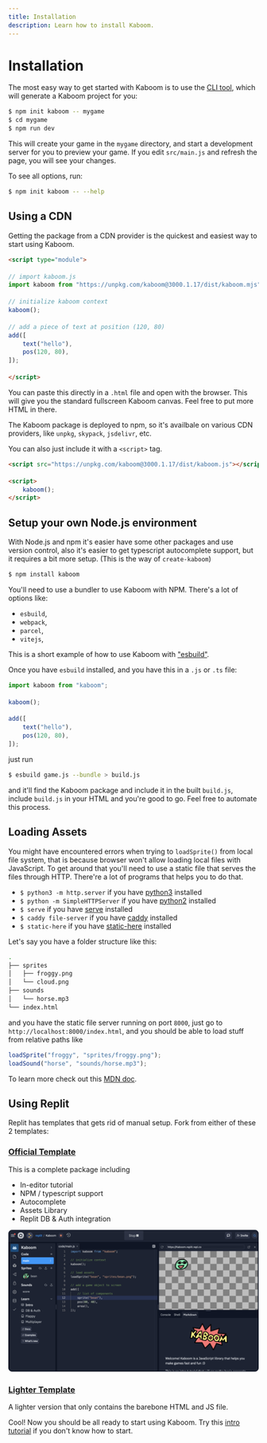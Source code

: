 ```yaml
---
title: Installation
description: Learn how to install Kaboom.
---
```


# Installation

The most easy way to get started with Kaboom is to use the [CLI tool](https://www.npmjs.com/package/create-kaboom), which will generate a Kaboom project for you:

```sh
$ npm init kaboom -- mygame
$ cd mygame
$ npm run dev
```

This will create your game in the `mygame` directory, and start a development server for you to preview your game. If you edit `src/main.js` and refresh the page, you will see your changes.

To see all options, run:

```sh
$ npm init kaboom -- --help
```

## Using a CDN

Getting the package from a CDN provider is the quickest and easiest way to start using Kaboom.

```html
<script type="module">

// import kaboom.js
import kaboom from "https://unpkg.com/kaboom@3000.1.17/dist/kaboom.mjs";

// initialize kaboom context
kaboom();

// add a piece of text at position (120, 80)
add([
    text("hello"),
    pos(120, 80),
]);

</script>
```

You can paste this directly in a `.html` file and open with the browser. This will give you the standard fullscreen Kaboom canvas. Feel free to put more HTML in there.

The Kaboom package is deployed to npm, so it's availbale on various CDN providers, like `unpkg`, `skypack`, `jsdelivr`, etc.

You can also just include it with a `<script>` tag.

```html
<script src="https://unpkg.com/kaboom@3000.1.17/dist/kaboom.js"></script>

<script>
    kaboom();
</script>
```

## Setup your own Node.js environment

With Node.js and npm it's easier have some other packages and use version control, also it's easier to get typescript autocomplete support, but it requires a bit more setup. (This is the way of `create-kaboom`)

```sh
$ npm install kaboom
```

You'll need to use a bundler to use Kaboom with NPM. There's a lot of options like:

- `esbuild`,
- `webpack`,
- `parcel`,
- `vitejs`,

This is a short example of how to use Kaboom with ["esbuild"](https://esbuild.github.io/).

Once you have `esbuild` installed, and you have this in a `.js` or `.ts` file:

```js
import kaboom from "kaboom";

kaboom();

add([
    text("hello"),
    pos(120, 80),
]);
```

just run

```sh
$ esbuild game.js --bundle > build.js
```

and it'll find the Kaboom package and include it in the built `build.js`, include `build.js` in your HTML and you're good to go. Feel free to automate this process.

## Loading Assets

You might have encountered errors when trying to `loadSprite()` from local file system, that is because browser won't allow loading local files with JavaScript. To get around that you'll need to use a static file that serves the files through HTTP. There're a lot of programs that helps you to do that.

- `$ python3 -m http.server` if you have [python3](https://www.python.org) installed
- `$ python -m SimpleHTTPServer` if you have [python2](https://www.python.org) installed
- `$ serve` if you have [serve](https://github.com/vercel/serve) installed
- `$ caddy file-server` if you have [caddy](https://caddyserver.com/) installed
- `$ static-here` if you have [static-here](https://github.com/amasad/static-here) installed

Let's say you have a folder structure like this:

```sh
.
├── sprites
│   ├── froggy.png
│   └── cloud.png
├── sounds
│   └── horse.mp3
└── index.html
```

and you have the static file server running on port `8000`, just go to `http://localhost:8000/index.html`, and you should be able to load stuff from relative paths like

```js
loadSprite("froggy", "sprites/froggy.png");
loadSound("horse", "sounds/horse.mp3");
```

To learn more check out this [MDN doc](https://developer.mozilla.org/en-US/docs/Learn/Common_questions/set_up_a_local_testing_server).

## Using Replit

Replit has templates that gets rid of manual setup. Fork from either of these 2 templates:

### [Official Template](https://replit.com/@replit/Kaboom)

This is a complete package including

- In-editor tutorial
- NPM / typescript support
- Autocomplete
- Assets Library
- Replit DB & Auth integration

![official template](setup/replit.png)

### [Lighter Template](https://replit.com/@replit/Kaboom-light)

A lighter version that only contains the barebone HTML and JS file.

Cool! Now you should be all ready to start using Kaboom. Try this [intro tutorial](/doc/intro) if you don't know how to start.
